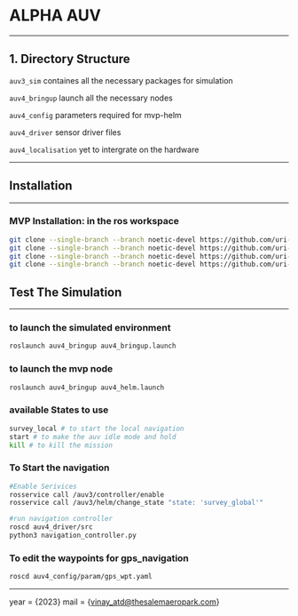 # ALPHA AUV
---
## 1. Directory Structure


`auv3_sim` containes all the necessary packages for simulation

`auv4_bringup` launch all the necessary nodes

`auv4_config` parameters required for mvp-helm 

`auv4_driver` sensor driver files

`auv4_localisation` yet to intergrate on the hardware

---

## Installation
---
### MVP Installation: in the ros workspace

```bash
git clone --single-branch --branch noetic-devel https://github.com/uri-ocean-robotics/mvp_msgs
git clone --single-branch --branch noetic-devel https://github.com/uri-ocean-robotics/mvp_control
git clone --single-branch --branch noetic-devel https://github.com/uri-ocean-robotics/mvp_mission
git clone --single-branch --branch noetic-devel https://github.com/uri-ocean-robotics/stonefish_mvp
```

## Test The Simulation
---
### to launch the simulated environment
```bash
roslaunch auv4_bringup auv4_bringup.launch
```

### to launch the mvp node
```bash
roslaunch auv4_bringup auv4_helm.launch
```

### available States to use
```bash
survey_local # to start the local navigation
start # to make the auv idle mode and hold
kill # to kill the mission
```
### To Start the navigation
```bash
#Enable Serivices
rosservice call /auv3/controller/enable
rosservice call /auv3/helm/change_state "state: 'survey_global'"
```
```bash
#run navigation controller
roscd auv4_driver/src
python3 navigation_controller.py
```

### To edit the waypoints for gps_navigation
```bash
roscd auv4_config/param/gps_wpt.yaml
```
---

year    = {2023}
mail    = {vinay_atd@thesalemaeropark.com}

```
